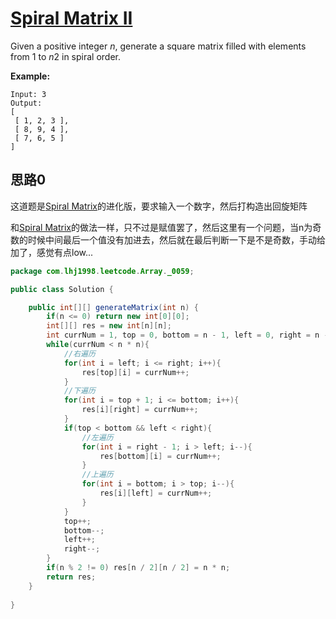 # [Spiral Matrix II](https://leetcode.com/problems/spiral-matrix-ii/)

Given a positive integer *n*, generate a square matrix filled with elements from 1 to *n*2 in spiral order.

**Example:**

```
Input: 3
Output:
[
 [ 1, 2, 3 ],
 [ 8, 9, 4 ],
 [ 7, 6, 5 ]
]
```

## 思路0

这道题是[Spiral Matrix](note/Array/0054/README.md)的进化版，要求输入一个数字，然后打构造出回旋矩阵

和[Spiral Matrix](note/Array/0054/README.md)的做法一样，只不过是赋值罢了，然后这里有一个问题，当n为奇数的时候中间最后一个值没有加进去，然后就在最后判断一下是不是奇数，手动给加了，感觉有点low...

```java
package com.lhj1998.leetcode.Array._0059;

public class Solution {

    public int[][] generateMatrix(int n) {
        if(n <= 0) return new int[0][0];
        int[][] res = new int[n][n];
        int currNum = 1, top = 0, bottom = n - 1, left = 0, right = n - 1;
        while(currNum < n * n){
            //右遍历
            for(int i = left; i <= right; i++){
                res[top][i] = currNum++;
            }
            //下遍历
            for(int i = top + 1; i <= bottom; i++){
                res[i][right] = currNum++;
            }
            if(top < bottom && left < right){
                //左遍历
                for(int i = right - 1; i > left; i--){
                    res[bottom][i] = currNum++;
                }
                //上遍历
                for(int i = bottom; i > top; i--){
                    res[i][left] = currNum++;
                }
            }
            top++;
            bottom--;
            left++;
            right--;
        }
        if(n % 2 != 0) res[n / 2][n / 2] = n * n;
        return res;
    }
    
}

```

